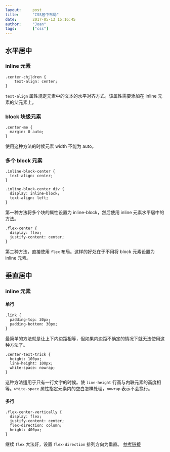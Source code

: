 ```yaml
---
layout:     post
title:      "CSS居中布局"
date:       2017-05-13 15:16:45
author:     "Joan"
tags:		["css"]
---
```


## 水平居中

### inline 元素

```
.center-children {
	text-align: center;
}

```
`text-align` 属性规定元素中的文本的水平对齐方式。该属性需要添加在 inline 元素的父元素上。

### block 块级元素

```
.center-me {
  margin: 0 auto;
}
```
使用这种方法的时候元素 width 不能为 auto。

### 多个 block 元素

```
.inline-block-center {
  text-align: center;
}

.inline-block-center div {
  display: inline-block;
  text-align: left;
}
```
第一种方法将多个块的属性设置为 inline-block，然后使用 inline 元素水平居中的方法。

```
.flex-center {
  display: flex;
  justify-content: center;
}
```
第二种方法，直接使用 `flex` 布局。这样的好处在于不用将 block 元素设置为 inline 元素。

## 垂直居中

### inline 元素

#### 单行

```
.link {
  padding-top: 30px;
  padding-bottom: 30px;
}
```
最简单的方法就是让上下内边距相等，但如果内边距不确定的情况下就无法使用这种方法了。

```
.center-text-trick {
  height: 100px;
  line-height: 100px;
  white-space: nowrap;
}
```
这种方法适用于只有一行文字的时候。使 `line-height` 行高与内联元素的高度相等。`white-space` 属性指定元素内的空白怎样处理，`nowrap` 表示不会换行。

#### 多行

```
.flex-center-vertically {
  display: flex;
  justify-content: center;
  flex-direction: column;
  height: 400px;
}
```
继续 `flex` 大法好，设置 `flex-direction` 排列方向为垂直。
[参考链接](https://css-tricks.com/centering-css-complete-guide/)